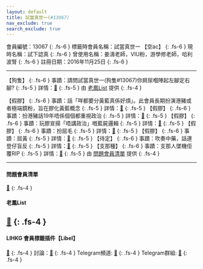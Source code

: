 ```yaml
---
layout: default
title: 試當真世一(#13067)
nav_exclude: true
search_exclude: true
---
```


會員編號：13067
{: .fs-6 }
標籤時會員名稱：試當真世一 【空ac】
{: .fs-6 }
現時名稱：試下認真
{: .fs-6 }
曾使用名稱：姜濤老師，VIU粉，游學修老師，哈利波腎
{: .fs-6 }
註冊日期：2016年11月25日
{: .fs-6 }

---

<div class="code-example" markdown="1">

【狗隻】
{: .fs-6 }
事蹟：請問試當真世一(狗隻#13067)你屙尿嗰陣起左腳定右腳?
{: .fs-5 }
詳情：[🔗](https://lih.kg/2713971)
{: .fs-5 }
由 [老鳳List](#老鳳list) 提供
{: .fs-4 }

</div>
<div class="code-example" markdown="1">

【假膠】
{: .fs-6 }
事蹟：話「咩都要分黃藍真係好煩」。此會員長期扮演港豬或者極端鏡粉，旨在膠化黃藍概念
{: .fs-5 }
詳情：[🔗](https://lih.kg/bchEsFV)
{: .fs-5 }
【假膠】
{: .fs-6 }
事蹟：扮港豬話19年唔係個個都重視政治
{: .fs-5 }
詳情：[🔗](https://lih.kg/wqJpHHX)
{: .fs-5 }
【假膠】
{: .fs-6 }
事蹟：玩膠宣揚「唔講政治」嘅藍屍邏輯
{: .fs-5 }
詳情：[🔗](https://lih.kg/beJNztV)
{: .fs-5 }
【假膠】
{: .fs-6 }
事蹟：扮屈毛
{: .fs-5 }
詳情：[🔗](https://lih.kg/bdPiqpV)
{: .fs-5 }
【假膠】
{: .fs-6 }
事蹟：屈黃
{: .fs-5 }
詳情：[🔗](https://lih.kg/hABLET)
{: .fs-5 }
【待定】
{: .fs-6 }
事蹟：吹奏中藥，話連登仔盲反
{: .fs-5 }
詳情：[🔗](https://lih.kg/biPJgEV)
{: .fs-5 }
【支那種】
{: .fs-6 }
事蹟：支那人墜機佢覆RIP
{: .fs-5 }
詳情：[🔗](https://lih.kg/bjpAjzV)
{: .fs-5 }
由 [問題會員清單](#問題會員清單) 提供
{: .fs-4 }

</div>

-------------
#### 問題會員清單
[🔗](https://github.com/V4KFDgEw8T/rccnmlhnzv)
{: .fs-4 }
#### 老鳳List
[🔗](https://lihkg.com/thread/2808424)
{: .fs-4 }
-------------
#### LIHKG 會員標籤插件【Libel】
[🔗](https://kitce.github.io/libel)
{: .fs-4 }
討論：[🔗](https://lih.kg/2841778)
{: .fs-4 }
Telegram頻道: [🔗](https://t.me/LibelOfficialChannel)
{: .fs-4 }
Telegram群組: [🔗](https://t.me/LibelOfficialGroup)
{: .fs-4 }
